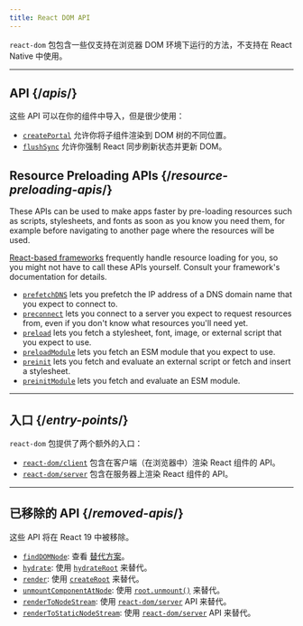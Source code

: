 ```yaml
---
title: React DOM API
---
```


<Intro>

`react-dom` 包包含一些仅支持在浏览器 DOM 环境下运行的方法，不支持在 React Native 中使用。

</Intro>

---

## API {/*apis*/}

这些 API 可以在你的组件中导入，但是很少使用：

* [`createPortal`](/reference/react-dom/createPortal) 允许你将子组件渲染到 DOM 树的不同位置。
* [`flushSync`](/reference/react-dom/flushSync) 允许你强制 React 同步刷新状态并更新 DOM。

## Resource Preloading APIs {/*resource-preloading-apis*/}

These APIs can be used to make apps faster by pre-loading resources such as scripts, stylesheets, and fonts as soon as you know you need them, for example before navigating to another page where the resources will be used.

[React-based frameworks](/learn/start-a-new-react-project) frequently handle resource loading for you, so you might not have to call these APIs yourself. Consult your framework's documentation for details.

* [`prefetchDNS`](/reference/react-dom/prefetchDNS) lets you prefetch the IP address of a DNS domain name that you expect to connect to.
* [`preconnect`](/reference/react-dom/preconnect) lets you connect to a server you expect to request resources from, even if you don't know what resources you'll need yet.
* [`preload`](/reference/react-dom/preload) lets you fetch a stylesheet, font, image, or external script that you expect to use.
* [`preloadModule`](/reference/react-dom/preloadModule) lets you fetch an ESM module that you expect to use.
* [`preinit`](/reference/react-dom/preinit) lets you fetch and evaluate an external script or fetch and insert a stylesheet.
* [`preinitModule`](/reference/react-dom/preinitModule) lets you fetch and evaluate an ESM module.

---

## 入口 {/*entry-points*/}

`react-dom` 包提供了两个额外的入口：

* [`react-dom/client`](/reference/react-dom/client) 包含在客户端（在浏览器中）渲染 React 组件的 API。
* [`react-dom/server`](/reference/react-dom/server) 包含在服务器上渲染 React 组件的 API。

---

## 已移除的 API {/*removed-apis*/}

这些 API 将在 React 19 中被移除。

* [`findDOMNode`](https://18.react.dev/reference/react-dom/findDOMNode): 查看 [替代方案](https://18.react.dev/reference/react-dom/findDOMNode#alternatives)。
* [`hydrate`](https://18.react.dev/reference/react-dom/hydrate): 使用 [`hydrateRoot`](/reference/react-dom/client/hydrateRoot) 来替代。
* [`render`](https://18.react.dev/reference/react-dom/render): 使用 [`createRoot`](/reference/react-dom/client/createRoot) 来替代。
* [`unmountComponentAtNode`](/reference/react-dom/unmountComponentAtNode): 使用 [`root.unmount()`](/reference/react-dom/client/createRoot#root-unmount) 来替代。
* [`renderToNodeStream`](https://18.react.dev/reference/react-dom/server/renderToNodeStream): 使用 [`react-dom/server`](/reference/react-dom/server) API 来替代。
* [`renderToStaticNodeStream`](https://18.react.dev/reference/react-dom/server/renderToStaticNodeStream): 使用 [`react-dom/server`](/reference/react-dom/server) API 来替代。
